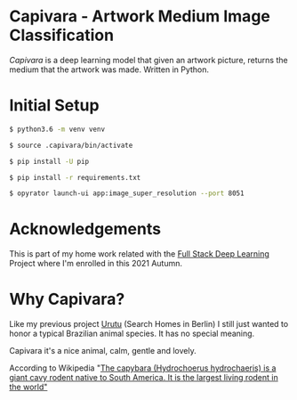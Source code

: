 Capivara - Artwork Medium Image Classification
=====================================

*Capivara* is a deep learning model that given an artwork picture, returns the medium that the artwork was made. Written in Python. 



Initial Setup
=====================================

```bash
$ python3.6 -m venv venv
```

```bash
$ source .capivara/bin/activate
```

```bash
$ pip install -U pip
```

```bash
$ pip install -r requirements.txt
```

```bash
$ opyrator launch-ui app:image_super_resolution --port 8051
```


Acknowledgements
=====================================
This is part of my home work related with the [Full Stack Deep Learning](https://fullstackdeeplearning.com/) Project where I'm enrolled in this 2021 Autumn.


Why Capivara?
=====================================
Like my previous project [Urutu](https://github.com/fclesio/urutu-rent-home) (Search Homes in Berlin) I still just wanted to honor a typical Brazilian animal species. It has no special meaning. 

Capivara it's a nice animal, calm, gentle and lovely. 

According to Wikipedia "[The capybara (Hydrochoerus hydrochaeris) is a giant cavy rodent native to South America. It is the largest living rodent in the world"](https://en.wikipedia.org/wiki/Capybara)
